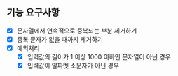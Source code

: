 ## 기능 요구사항

- [x] 문자열에서 연속적으로 중복되는 부분 제거하기
- [x] 중복 문자가 없을 때까지 제거하기
- [x] 예외처리
    - [x] 입력값의 길이가 1 이상 1000 이하인 문자열이 아닌 경우
    - [x] 입력값이 알파벳 소문자가 아닌 경우